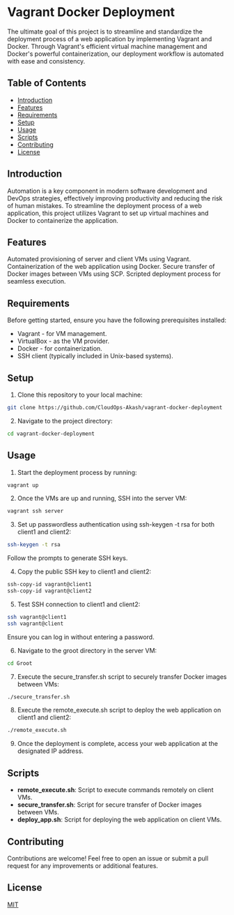 # Vagrant Docker Deployment
The ultimate goal of this project is to streamline and standardize the deployment process of a web application by implementing Vagrant and Docker. Through Vagrant's efficient virtual machine management and Docker's powerful containerization, our deployment workflow is automated with ease and consistency.
## Table of Contents
* [Introduction](https://github.com/CloudOps-Akash/vagrant-docker-deployment/#introduction)
* [Features](https://github.com/CloudOps-Akash/vagrant-docker-deployment/#features)
* [Requirements](https://github.com/CloudOps-Akash/vagrant-docker-deployment/#requiremets)
* [Setup](https://github.com/CloudOps-Akash/vagrant-docker-deployment/#setup)
* [Usage](https://github.com/CloudOps-Akash/vagrant-docker-deployment/#usage)
* [Scripts](https://github.com/CloudOps-Akash/vagrant-docker-deployment/edit/#scripts)
* [Contributing](https://github.com/CloudOps-Akash/vagrant-docker-deployment/#contributing)
* [License](https://github.com/CloudOps-Akash/vagrant-docker-deployment/edit/#license)

## Introduction
Automation is a key component in modern software development and DevOps strategies, effectively improving productivity and reducing the risk of human mistakes. To streamline the deployment process of a web application, this project utilizes Vagrant to set up virtual machines and Docker to containerize the application.

## Features
Automated provisioning of server and client VMs using Vagrant.
Containerization of the web application using Docker.
Secure transfer of Docker images between VMs using SCP.
Scripted deployment process for seamless execution.

## Requirements
Before getting started, ensure you have the following prerequisites installed:

* Vagrant - for VM management.
* VirtualBox - as the VM provider.
* Docker - for containerization.
* SSH client (typically included in Unix-based systems).

## Setup
1. Clone this repository to your local machine:
```bash
git clone https://github.com/CloudOps-Akash/vagrant-docker-deployment
```
2. Navigate to the project directory:
```bash
cd vagrant-docker-deployment
```
## Usage

1. Start the deployment process by running:

```bash
vagrant up
```
2. Once the VMs are up and running, SSH into the server VM:
```bash
vagrant ssh server
```
3. Set up passwordless authentication using ssh-keygen -t rsa for both client1 and client2:
```bash
ssh-keygen -t rsa
```
Follow the prompts to generate SSH keys.

4. Copy the public SSH key to client1 and client2:
```bash
ssh-copy-id vagrant@client1
ssh-copy-id vagrant@client2
```
5. Test SSH connection to client1 and client2:
```bash
ssh vagrant@client1
ssh vagrant@client
```
Ensure you can log in without entering a password.

6. Navigate to the groot directory in the server VM:
```bash
cd Groot
```
7. Execute the secure_transfer.sh script to securely transfer Docker images between VMs:
```bash
./secure_transfer.sh
```
8. Execute the remote_execute.sh script to deploy the web application on client1 and client2:
```bash 
./remote_execute.sh
```
9. Once the deployment is complete, access your web application at the designated IP address.

## Scripts
* **remote_execute.sh**: Script to execute commands remotely on client VMs.
* **secure_transfer.sh**: Script for secure transfer of Docker images between VMs.
* **deploy_app.sh**: Script for deploying the web application on client VMs.

## Contributing
Contributions are welcome! Feel free to open an issue or submit a pull request for any improvements or additional features.

## License
[MIT](https://choosealicense.com/licenses/mit/)
